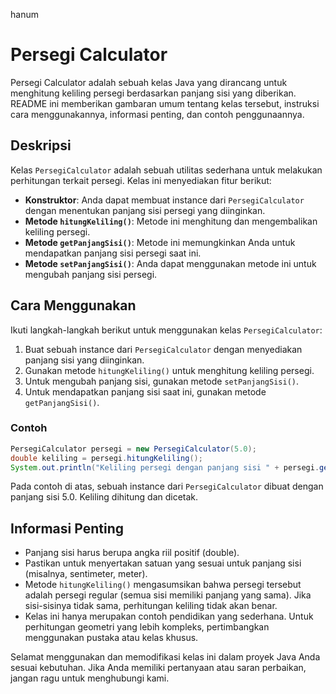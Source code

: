 hanum
# Persegi Calculator

Persegi Calculator adalah sebuah kelas Java yang dirancang untuk menghitung keliling persegi berdasarkan panjang sisi yang diberikan. README ini memberikan gambaran umum tentang kelas tersebut, instruksi cara menggunakannya, informasi penting, dan contoh penggunaannya.

## Deskripsi

Kelas `PersegiCalculator` adalah sebuah utilitas sederhana untuk melakukan perhitungan terkait persegi. Kelas ini menyediakan fitur berikut:

- **Konstruktor**: Anda dapat membuat instance dari `PersegiCalculator` dengan menentukan panjang sisi persegi yang diinginkan.
- **Metode `hitungKeliling()`**: Metode ini menghitung dan mengembalikan keliling persegi.
- **Metode `getPanjangSisi()`**: Metode ini memungkinkan Anda untuk mendapatkan panjang sisi persegi saat ini.
- **Metode `setPanjangSisi()`**: Anda dapat menggunakan metode ini untuk mengubah panjang sisi persegi.

## Cara Menggunakan

Ikuti langkah-langkah berikut untuk menggunakan kelas `PersegiCalculator`:

1. Buat sebuah instance dari `PersegiCalculator` dengan menyediakan panjang sisi yang diinginkan.
2. Gunakan metode `hitungKeliling()` untuk menghitung keliling persegi.
3. Untuk mengubah panjang sisi, gunakan metode `setPanjangSisi()`.
4. Untuk mendapatkan panjang sisi saat ini, gunakan metode `getPanjangSisi()`.

### Contoh

```java
PersegiCalculator persegi = new PersegiCalculator(5.0);
double keliling = persegi.hitungKeliling();
System.out.println("Keliling persegi dengan panjang sisi " + persegi.getPanjangSisi() + " adalah " + keliling);
```

Pada contoh di atas, sebuah instance dari `PersegiCalculator` dibuat dengan panjang sisi 5.0. Keliling dihitung dan dicetak.

## Informasi Penting

- Panjang sisi harus berupa angka riil positif (double).
- Pastikan untuk menyertakan satuan yang sesuai untuk panjang sisi (misalnya, sentimeter, meter).
- Metode `hitungKeliling()` mengasumsikan bahwa persegi tersebut adalah persegi regular (semua sisi memiliki panjang yang sama). Jika sisi-sisinya tidak sama, perhitungan keliling tidak akan benar.
- Kelas ini hanya merupakan contoh pendidikan yang sederhana. Untuk perhitungan geometri yang lebih kompleks, pertimbangkan menggunakan pustaka atau kelas khusus.

Selamat menggunakan dan memodifikasi kelas ini dalam proyek Java Anda sesuai kebutuhan. Jika Anda memiliki pertanyaan atau saran perbaikan, jangan ragu untuk menghubungi kami.
